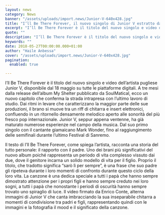 ```yaml
---
layout: news
category: News
banner: "/assets/uploads/import.news/Junior-V-640x428.jpg"
title: "I’ll Be There Forever, il nuovo singolo di Junior V estratto da My Shelter"
excerpt: "I’ll Be There Forever è il titolo del nuovo singolo e video dell’artista pugliese Junior V, disponibile dal 18 maggio su tutte le piattaforme digitali. A tre mesi dalla release dell’album My Shelter pubblicato da SoulMatical, ecco un nuovo capitolo che conferma la strada intrapresa con l’ultimo lavoro di studio. Dai ritmi in levare che [&hellip"
quote: ""
description: "I’ll Be There Forever è il titolo del nuovo singolo e video dell’artista pugliese Junior V, disponibile dal 18 maggio su tutte le piattaforme digitali. A tre mesi dalla release dell’album My Shelter pubblicato da SoulMatical, ecco un nuovo capitolo che conferma la strada intrapresa con l’ultimo lavoro di studio. Dai ritmi in levare che [&hellip"
keywords: ""
date: 2018-05-27T00:00:00.000+01:00
author: "Haile Anbessa"
cover: "/assets/uploads/import.news/Junior-V-640x428.jpg"
pagination:
  enabled: true

---
```


I’ll Be There Forever è il titolo del nuovo singolo e video dell’artista pugliese Junior V, disponibile dal 18 maggio su tutte le piattaforme digitali. A tre mesi dalla release dell’album My Shelter pubblicato da SoulMatical, ecco un nuovo capitolo che conferma la strada intrapresa con l’ultimo lavoro di studio. Dai ritmi in levare che caratterizzano la maggior parte delle sue produzioni, il brano si muove tra un riff di chitarra e insert elettronici, confluendo in un ritornello densamente melodico aperto alle sonorità del più fresco pop internazionale. Junior V, seppur appena ventenne, ha già maturato numerose esperienze nel campo della musica. Dal suo primo singolo con il cantante giamaicano Mark Wonder, fino al raggiungimento delle semifinali durante l’ultimo Festival di Sanremo.

Il testo di I’ll Be There Forever, come spiega l’artista, racconta una storia del tutto personale: il rapporto con il padre. Uno dei brani più significativi del nuovo album poiché rappresenta un periodo di vita complesso vissuto dai due, dove il genitore incarna un solido modello di vita per il figlio. Proprio il titolo, che tradotto significa “sarò lì per sempre”, è una frase che suo padre gli ripeteva durante i loro momenti di confronto durante questo ciclo della loro vita. La canzone è una dedica speciale a tutti i papà che hanno sempre dimostrato attenzione per i propri figli e hanno sempre creduto nei loro sogni, a tutti i papà che nonostante i periodi di oscurità hanno sempre trovato uno spiraglio di luce. Il video firmato da Enrico Conte, alterna immagini di Junior V che canta imbracciando la sua inseparabile chitarra a momenti di condivisione tra padri e figli, rappresentando quindi con le immagini e la fotografia il mood e il significato della canzone.